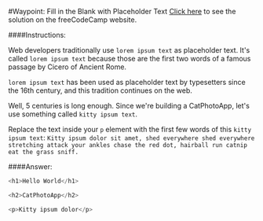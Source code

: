 #Waypoint: Fill in the Blank with Placeholder Text
<a href="http://freecodecamp.com/challenges/Waypoint:%20Fill%20in%20the%20Blank%20with%20Placeholder%20Text?solution=%3Ch1%3EHello%20World%3C%2Fh1%3E%0A%0A%3Ch2%3ECatPhotoApp%3C%2Fh2%3E%0A%0A%3Cp%3EKitty%20ipsum%20dolor%3C%2Fp%3E%0A" target="_blank">Click here</a> to see the solution on the freeCodeCamp website.


####Instructions:
<p class="wrappable negative-10">Web developers traditionally use <code>lorem ipsum text</code> as placeholder text. It&apos;s called <code>lorem ipsum text</code> because those are the first two words of a famous passage by Cicero of Ancient Rome.</p><p class="wrappable negative-10"><code>lorem ipsum text</code> has been used as placeholder text by typesetters since the 16th century, and this tradition continues on the web.</p><p class="wrappable negative-10">Well, 5 centuries is long enough. Since we&apos;re building a CatPhotoApp, let&apos;s use something called <code>kitty ipsum text</code>.</p><p class="wrappable negative-10">Replace the text inside your <code>p</code> element with the first few words of this <code>kitty ipsum text</code>: <code>Kitty ipsum dolor sit amet, shed everywhere shed everywhere stretching attack your ankles chase the red dot, hairball run catnip eat the grass sniff.</code></p><div class="negative-bottom-margin-30"></div>


####Answer:
```javascript
<h1>Hello World</h1>

<h2>CatPhotoApp</h2>

<p>Kitty ipsum dolor</p>

```
